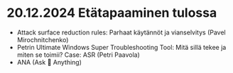 # 20.12.2024 Etätapaaminen **tulossa**
* Attack surface reduction rules: Parhaat käytännöt ja vianselvitys (Pavel Mirochnitchenko)
* Petrin Ultimate Windows Super Troubleshooting Tool: Mitä sillä tekee ja miten se toimii? Case: ASR (Petri Paavola)
* ANA (Ask 🥷 Anything)
